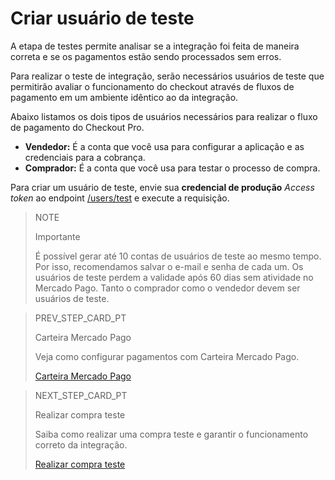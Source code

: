 # Criar usuário de teste

A etapa de testes permite analisar se a integração foi feita de maneira correta e se os pagamentos estão sendo processados sem erros.

Para realizar o teste de integração, serão necessários usuários de teste que permitirão avaliar o funcionamento do checkout através de fluxos de pagamento em um ambiente idêntico ao da integração.

Abaixo listamos os dois tipos de usuários necessários para realizar o fluxo de pagamento do Checkout Pro.

* **Vendedor:** É a conta que você usa para configurar a aplicação e as credenciais para a cobrança.
* **Comprador:** É a conta que você usa para testar o processo de compra.

Para criar um usuário de teste, envie sua **credencial de produção** _Access token_ ao endpoint [/users/test](https://www.mercadopago[FAKER][URL][DOMAIN]/developers/pt/reference/test_user/_users_test/post) e execute a requisição.

> NOTE
>
> Importante
>
> É possível gerar até 10 contas de usuários de teste ao mesmo tempo. Por isso, recomendamos salvar o e-mail e senha de cada um. Os usuários de teste perdem a validade após 60 dias sem atividade no Mercado Pago. Tanto o comprador como o vendedor devem ser usuários de teste.

> PREV_STEP_CARD_PT
>
> Carteira Mercado Pago  
>
> Veja como configurar pagamentos com Carteira Mercado Pago.
>
> [Carteira Mercado Pago](/developers/pt/docs/checkout-pro/checkout-customization/mp-wallet)

> NEXT_STEP_CARD_PT
>
> Realizar compra teste 
>
> Saiba como realizar uma compra teste e garantir o funcionamento correto da integração.
>
> [Realizar compra teste](/developers/pt/docs/checkout-pro/integration-test/test-purchase)